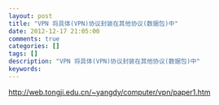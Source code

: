 ```yaml
---
layout: post
title: "VPN 将具体(VPN)协议封装在其他协议(数据包)中"
date: 2012-12-17 21:05:00 
comments: true
categories: []
tags: []
description: "VPN 将具体(VPN)协议封装在其他协议(数据包)中"
keywords: 
---
```



 http://web.tongji.edu.cn/~yangdy/computer/vpn/paper1.htm


